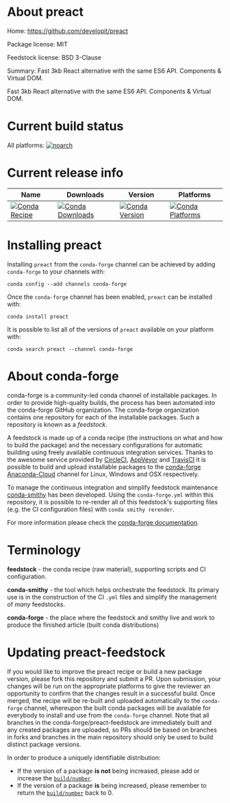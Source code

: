 About preact
============

Home: https://github.com/developit/preact

Package license: MIT

Feedstock license: BSD 3-Clause

Summary: Fast 3kb React alternative with the same ES6 API. Components & Virtual DOM.

Fast 3kb React alternative with the same ES6 API. Components & Virtual DOM.


Current build status
====================

All platforms:
[![noarch](https://img.shields.io/circleci/project/github/conda-forge/preact-feedstock/master.svg?label=noarch)](https://circleci.com/gh/conda-forge/preact-feedstock)

Current release info
====================

| Name | Downloads | Version | Platforms |
| --- | --- | --- | --- |
| [![Conda Recipe](https://img.shields.io/badge/recipe-preact-green.svg)](https://anaconda.org/conda-forge/preact) | [![Conda Downloads](https://img.shields.io/conda/dn/conda-forge/preact.svg)](https://anaconda.org/conda-forge/preact) | [![Conda Version](https://img.shields.io/conda/vn/conda-forge/preact.svg)](https://anaconda.org/conda-forge/preact) | [![Conda Platforms](https://img.shields.io/conda/pn/conda-forge/preact.svg)](https://anaconda.org/conda-forge/preact) |

Installing preact
=================

Installing `preact` from the `conda-forge` channel can be achieved by adding `conda-forge` to your channels with:

```
conda config --add channels conda-forge
```

Once the `conda-forge` channel has been enabled, `preact` can be installed with:

```
conda install preact
```

It is possible to list all of the versions of `preact` available on your platform with:

```
conda search preact --channel conda-forge
```


About conda-forge
=================

conda-forge is a community-led conda channel of installable packages.
In order to provide high-quality builds, the process has been automated into the
conda-forge GitHub organization. The conda-forge organization contains one repository
for each of the installable packages. Such a repository is known as a *feedstock*.

A feedstock is made up of a conda recipe (the instructions on what and how to build
the package) and the necessary configurations for automatic building using freely
available continuous integration services. Thanks to the awesome service provided by
[CircleCI](https://circleci.com/), [AppVeyor](http://www.appveyor.com/)
and [TravisCI](https://travis-ci.org/) it is possible to build and upload installable
packages to the [conda-forge](https://anaconda.org/conda-forge)
[Anaconda-Cloud](http://docs.anaconda.org/) channel for Linux, Windows and OSX respectively.

To manage the continuous integration and simplify feedstock maintenance
[conda-smithy](http://github.com/conda-forge/conda-smithy) has been developed.
Using the ``conda-forge.yml`` within this repository, it is possible to re-render all of
this feedstock's supporting files (e.g. the CI configuration files) with ``conda smithy rerender``.

For more information please check the [conda-forge documentation](https://conda-forge.org/docs/).

Terminology
===========

**feedstock** - the conda recipe (raw material), supporting scripts and CI configuration.

**conda-smithy** - the tool which helps orchestrate the feedstock.
                   Its primary use is in the construction of the CI ``.yml`` files
                   and simplify the management of *many* feedstocks.

**conda-forge** - the place where the feedstock and smithy live and work to
                  produce the finished article (built conda distributions)


Updating preact-feedstock
=========================

If you would like to improve the preact recipe or build a new
package version, please fork this repository and submit a PR. Upon submission,
your changes will be run on the appropriate platforms to give the reviewer an
opportunity to confirm that the changes result in a successful build. Once
merged, the recipe will be re-built and uploaded automatically to the
`conda-forge` channel, whereupon the built conda packages will be available for
everybody to install and use from the `conda-forge` channel.
Note that all branches in the conda-forge/preact-feedstock are
immediately built and any created packages are uploaded, so PRs should be based
on branches in forks and branches in the main repository should only be used to
build distinct package versions.

In order to produce a uniquely identifiable distribution:
 * If the version of a package **is not** being increased, please add or increase
   the [``build/number``](http://conda.pydata.org/docs/building/meta-yaml.html#build-number-and-string).
 * If the version of a package **is** being increased, please remember to return
   the [``build/number``](http://conda.pydata.org/docs/building/meta-yaml.html#build-number-and-string)
   back to 0.